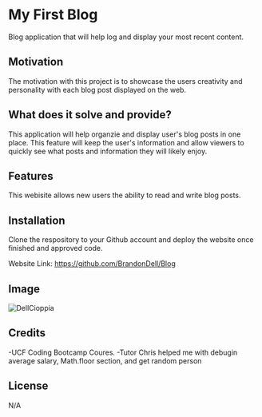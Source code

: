 # My First Blog
Blog application that will help log and display your most recent content. 

## Motivation

The motivation with this project is to showcase the users creativity and personality with each blog post displayed on the web. 

## What does it solve and provide?
This application will help organzie and display user's blog posts in one place. This feature will keep the user's information and allow viewers to quickly see what posts and information they will likely enjoy.


## Features
This webisite allows new users the ability to read and write blog posts.         

 ## Installation 
 Clone the respository to your Github account and deploy the website once finished and approved code. 
 
 Website Link: https://github.com/BrandonDell/Blog
<!-- Need to update screen shot -->
 ## Image
 ![DellCioppia](./Assets/images/screenShot.png)

 ## Credits
 -UCF Coding Bootcamp Coures.
 -Tutor Chris helped me with debugin average salary, Math.floor section, and get random person 
 

 ## License
 N/A

